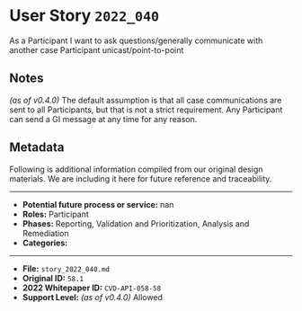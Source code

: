 
# User Story `2022_040` #

<!-- story-start -->As a Participant I want to ask questions/generally communicate with another case Participant unicast/point-to-point<!-- story-end -->

## Notes ##

*(as of v0.4.0)*
The default assumption is that all case communications are sent to all Participants, but that is not a strict requirement. Any Participant can send a GI message at any time for any reason.

## Metadata ##

Following is additional information compiled from our original design materials.
We are including it here for future reference and traceability.

---

- **Potential future process or service:** nan
- **Roles:** Participant
- **Phases:** Reporting, Validation and Prioritization, Analysis and Remediation
- **Categories:**

---

- **File:** `story_2022_040.md`
- **Original ID:** `58.1`
- **2022 Whitepaper ID:** `CVD-API-058-58`
- **Support Level:** *(as of v0.4.0)* Allowed
